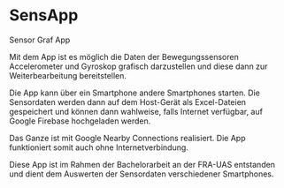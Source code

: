 # SensApp
Sensor Graf App

Mit dem App ist es möglich die Daten der Bewegungssensoren Accelerometer und Gyroskop grafisch
darzustellen und diese dann zur Weiterbearbeitung bereitstellen. 

Die App kann über ein Smartphone andere Smartphones starten. Die Sensordaten werden dann auf dem
Host-Gerät als Excel-Dateien gespeichert und können dann wahlweise, falls Internet verfügbar, 
auf Google Firebase hochgeladen werden.

Das Ganze ist mit Google Nearby Connections realisiert. Die App funktioniert somit auch ohne Internetverbindung.

Diese App ist im Rahmen der Bachelorarbeit an der FRA-UAS entstanden und dient
dem Auswerten der Sensordaten verschiedener Smartphones.
